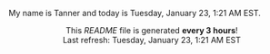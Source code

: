 My name is Tanner and today is Tuesday, January 23, 1:21 AM EST.

<p align="center">This <i>README</i> file is generated <b>every 3 hours</b>!</br>Last refresh: Tuesday, January 23, 1:21 AM EST<br /></p>
